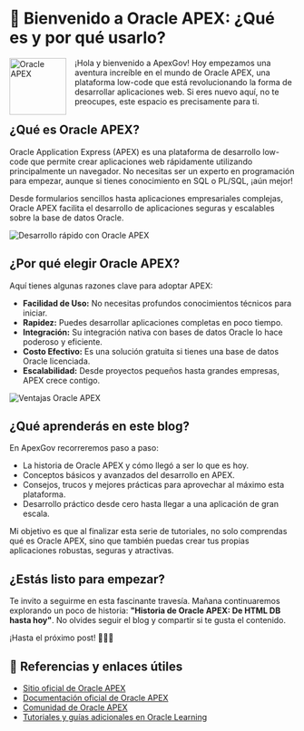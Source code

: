 # 🚀 Bienvenido a Oracle APEX: ¿Qué es y por qué usarlo?

<div style="float: left; margin-right: 15px;">
  <img src="https://ggsitc.com/static/f81e5c89fa0e9e83b573a9b7ebfdfbed/c1587/Oracle_apex_logo_9c3e8bdfd2.webp" alt="Oracle APEX" width="100">
</div>

¡Hola y bienvenido a ApexGov! Hoy empezamos una aventura increíble en el mundo de Oracle APEX, una plataforma low-code que está revolucionando la forma de desarrollar aplicaciones web. Si eres nuevo aquí, no te preocupes, este espacio es precisamente para ti.

## ¿Qué es Oracle APEX?

Oracle Application Express (APEX) es una plataforma de desarrollo low-code que permite crear aplicaciones web rápidamente utilizando principalmente un navegador. No necesitas ser un experto en programación para empezar, aunque si tienes conocimiento en SQL o PL/SQL, ¡aún mejor!

Desde formularios sencillos hasta aplicaciones empresariales complejas, Oracle APEX facilita el desarrollo de aplicaciones seguras y escalables sobre la base de datos Oracle.

![Desarrollo rápido con Oracle APEX](https://ss-static-01.esmsv.com/id/155574/galeriaimagenes/obtenerimagen/?id=55&tipoEscala=crop&width=1170&height=419)

## ¿Por qué elegir Oracle APEX?

Aquí tienes algunas razones clave para adoptar APEX:

- **Facilidad de Uso:** No necesitas profundos conocimientos técnicos para iniciar.
- **Rapidez:** Puedes desarrollar aplicaciones completas en poco tiempo.
- **Integración:** Su integración nativa con bases de datos Oracle lo hace poderoso y eficiente.
- **Costo Efectivo:** Es una solución gratuita si tienes una base de datos Oracle licenciada.
- **Escalabilidad:** Desde proyectos pequeños hasta grandes empresas, APEX crece contigo.

![Ventajas Oracle APEX](https://media.licdn.com/dms/image/v2/D4E12AQFoUytIgEJosA/article-inline_image-shrink_1500_2232/article-inline_image-shrink_1500_2232/0/1716337153733?e=1750291200&v=beta&t=FbJoLgigu-78rqo1eJ49PvuxbDN0JolEzjm02b46rG4)

## ¿Qué aprenderás en este blog?

En ApexGov recorreremos paso a paso:

- La historia de Oracle APEX y cómo llegó a ser lo que es hoy.
- Conceptos básicos y avanzados del desarrollo en APEX.
- Consejos, trucos y mejores prácticas para aprovechar al máximo esta plataforma.
- Desarrollo práctico desde cero hasta llegar a una aplicación de gran escala.

Mi objetivo es que al finalizar esta serie de tutoriales, no solo comprendas qué es Oracle APEX, sino que también puedas crear tus propias aplicaciones robustas, seguras y atractivas.

## ¿Estás listo para empezar?

Te invito a seguirme en esta fascinante travesía. Mañana continuaremos explorando un poco de historia: **"Historia de Oracle APEX: De HTML DB hasta hoy"**. No olvides seguir el blog y compartir si te gusta el contenido.

¡Hasta el próximo post! 👨‍💻✨

## 🔗 Referencias y enlaces útiles

- [Sitio oficial de Oracle APEX](https://apex.oracle.com)
- [Documentación oficial de Oracle APEX](https://docs.oracle.com/en/database/oracle/application-express/index.html)
- [Comunidad de Oracle APEX](https://community.oracle.com/tech/developers/categories/oracle_apex)
- [Tutoriales y guías adicionales en Oracle Learning](https://learn.oracle.com/ols/course-listing?filters=application-express)

